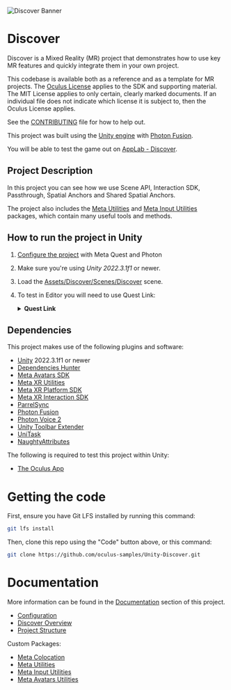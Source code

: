 ![Discover Banner](./Documentation/Media/banner.png "Discover")

# Discover

Discover is a Mixed Reality (MR) project that demonstrates how to use key MR features and quickly integrate them in your own project.

This codebase is available both as a reference and as a template for MR projects. The [Oculus License](LICENSE) applies to the SDK and supporting material. The MIT License applies to only certain, clearly marked documents. If an individual file does not indicate which license it is subject to, then the Oculus License applies.

See the [CONTRIBUTING](./CONTRIBUTING.md) file for how to help out.

This project was built using the [Unity engine](https://unity.com/) with [Photon Fusion](https://doc.photonengine.com/fusion/current/getting-started/fusion-intro).

You will be able to test the game out on [AppLab - Discover](https://www.oculus.com/experiences/quest/7041851792509764/).

## Project Description

In this project you can see how we use Scene API, Interaction SDK, Passthrough, Spatial Anchors and Shared Spatial Anchors.

The project also includes the [Meta Utilities](./Packages/com.meta.utilities/README.md) and [Meta Input Utilities](./Packages/com.meta.utilities.input/README.md) packages, which contain many useful tools and methods.

## How to run the project in Unity

1. [Configure the project](./Documentation/Configuration.md) with Meta Quest and Photon
2. Make sure you're using  *Unity 2022.3.1f1* or newer.
3. Load the [Assets/Discover/Scenes/Discover](./Assets/Discover/Scenes/Discover.unity) scene.
4. To test in Editor you will need to use Quest Link:
    <details>
      <summary><b>Quest Link</b></summary>

    - Enable Quest Link:
        - Put on your headset and navigate to "Quick Settings"; select "Quest Link" (or "Quest Air Link" if using Air Link).
        - Select your desktop from the list and then select, "Launch". This will launch the Quest Link app, allowing you to control your desktop from your headset.
    - With the headset on, select "Desktop" from the control panel in front of you. You should be able to see your desktop in VR!
    - Navigate to Unity and press "Play" - the application should launch on your headset automatically.
    </details>

## Dependencies

This project makes use of the following plugins and software:

- [Unity](https://unity.com/download) 2022.3.1f1 or newer
- [Dependencies Hunter](https://github.com/AlexeyPerov/Unity-Dependencies-Hunter.git#upm)
- [Meta Avatars SDK](https://developer.oculus.com/downloads/package/meta-avatars-sdk/)
- [Meta XR Utilities](https://developer.oculus.com/documentation/unity/unity-package-manager/)
- [Meta XR Platform SDK](https://developer.oculus.com/documentation/unity/ps-platform-intro/)
- [Meta XR Interaction SDK](https://developer.oculus.com/documentation/unity/unity-isdk-interaction-sdk-overview/)
- [ParrelSync](https://github.com/brogan89/ParrelSync)
- [Photon Fusion](https://doc.photonengine.com/fusion/current/getting-started/sdk-download)
- [Photon Voice 2](https://assetstore.unity.com/packages/tools/audio/photon-voice-2-130518)
- [Unity Toolbar Extender](https://github.com/marijnz/unity-toolbar-extender.git)
- [UniTask](https://github.com/Cysharp/UniTask)
- [NaughtyAttributes](https://github.com/dbrizov/NaughtyAttributes)

The following is required to test this project within Unity:

- [The Oculus App](https://www.oculus.com/setup/)

# Getting the code

First, ensure you have Git LFS installed by running this command:

```sh
git lfs install
```

Then, clone this repo using the "Code" button above, or this command:

```sh
git clone https://github.com/oculus-samples/Unity-Discover.git
```

# Documentation

More information can be found in the [Documentation](./Documentation) section of this project.

- [Configuration](./Documentation/Configuration.md)
- [Discover Overview](./Documentation/DiscoverOverview.md)
- [Project Structure](./Documentation/ProjectStructure.md)

Custom Packages:

- [Meta Colocation](./Packages/com.meta.xr.sdk.colocation)
- [Meta Utilities](./Packages/com.meta.utilities/README.md)
- [Meta Input Utilities](./Packages/com.meta.utilities.input/README.md)
- [Meta Avatars Utilities](./Packages/com.meta.utilities.avatars/README.md)

